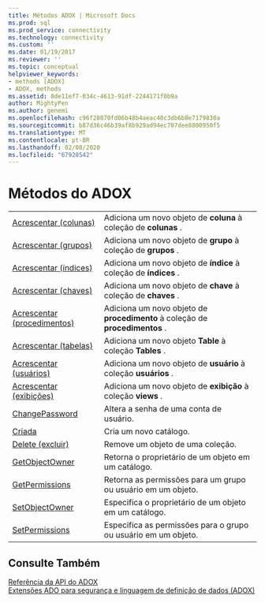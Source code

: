 ```yaml
---
title: Métodos ADOX | Microsoft Docs
ms.prod: sql
ms.prod_service: connectivity
ms.technology: connectivity
ms.custom: ''
ms.date: 01/19/2017
ms.reviewer: ''
ms.topic: conceptual
helpviewer_keywords:
- methods [ADOX]
- ADOX, methods
ms.assetid: 8de11ef7-034c-4613-91df-2244171f0b9a
author: MightyPen
ms.author: genemi
ms.openlocfilehash: c96f28070fd06b48b4aeac40c3db6b8e7179830a
ms.sourcegitcommit: b87d36c46b39af8b929ad94ec707dee8800950f5
ms.translationtype: MT
ms.contentlocale: pt-BR
ms.lasthandoff: 02/08/2020
ms.locfileid: "67928542"
---
```

# <a name="adox-methods"></a>Métodos do ADOX

|||  
|-|-|  
|[Acrescentar (colunas)](../../../ado/reference/adox-api/append-method-adox-columns.md)|Adiciona um novo objeto de **coluna** à coleção de **colunas** .|  
|[Acrescentar (grupos)](../../../ado/reference/adox-api/append-method-adox-groups.md)|Adiciona um novo objeto de **grupo** à coleção de **grupos** .|  
|[Acrescentar (índices)](../../../ado/reference/adox-api/append-method-adox-indexes.md)|Adiciona um novo objeto de **índice** à coleção de **índices** .|  
|[Acrescentar (chaves)](../../../ado/reference/adox-api/append-method-adox-keys.md)|Adiciona um novo objeto de **chave** à coleção de **chaves** .|  
|[Acrescentar (procedimentos)](../../../ado/reference/adox-api/append-method-adox-procedures.md)|Adiciona um novo objeto de **procedimento** à coleção de **procedimentos** .|  
|[Acrescentar (tabelas)](../../../ado/reference/adox-api/append-method-adox-tables.md)|Adiciona um novo objeto **Table** à coleção **Tables** .|  
|[Acrescentar (usuários)](../../../ado/reference/adox-api/append-method-adox-users.md)|Adiciona um novo objeto de **usuário** à coleção **usuários** .|  
|[Acrescentar (exibições)](../../../ado/reference/adox-api/append-method-adox-views.md)|Adiciona um novo objeto de **exibição** à coleção **views** .|  
|[ChangePassword](../../../ado/reference/adox-api/changepassword-method-adox.md)|Altera a senha de uma conta de usuário.|  
|[Criada](../../../ado/reference/adox-api/create-method-adox.md)|Cria um novo catálogo.|  
|[Delete (excluir)](../../../ado/reference/adox-api/delete-method-adox-collections.md)|Remove um objeto de uma coleção.|  
|[GetObjectOwner](../../../ado/reference/adox-api/getobjectowner-method-adox.md)|Retorna o proprietário de um objeto em um catálogo.|  
|[GetPermissions](../../../ado/reference/adox-api/getpermissions-method-adox.md)|Retorna as permissões para um grupo ou usuário em um objeto.|  
|[SetObjectOwner](../../../ado/reference/adox-api/setobjectowner-method.md)|Especifica o proprietário de um objeto em um catálogo.|  
|[SetPermissions](../../../ado/reference/adox-api/setpermissions-method-adox.md)|Especifica as permissões para o grupo ou usuário em um objeto.|  
  
## <a name="see-also"></a>Consulte Também  
 [Referência da API do ADOX](../../../ado/reference/adox-api/adox-api-reference.md)   
 [Extensões ADO para segurança e linguagem de definição de dados (ADOX)](../../../ado/guide/extensions/ado-extensions-for-data-definition-language-and-security-adox.md)
